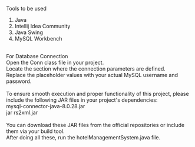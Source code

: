 Tools to be used <br>
1. Java<br>
2. Intellij Idea Community<br>
3. Java Swing<br>
4. MySQL Workbench<br>
<br>
For Database Connection <br>
Open the Conn class file in your project.<br>
Locate the section where the connection parameters are defined.<br>
Replace the placeholder values with your actual MySQL username and password.<br>
<br>
To ensure smooth execution and proper functionality of this project, please include the following JAR files in your project's dependencies:<br>
mysql-connector-java-8.0.28.jar<br>
jar rs2xml.jar<br><br>
You can download these JAR files from the official repositories or include them via your build tool.<br>
After doing all these, run the hotelManagementSystem.java file.
